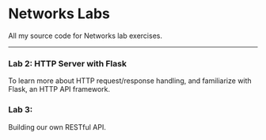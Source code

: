 # Networks Labs
All my source code for Networks lab exercises.

---

### Lab 2: HTTP Server with Flask
To learn more about HTTP request/response handling, and familiarize with Flask, an HTTP API framework.

### Lab 3:
Building our own RESTful API.
